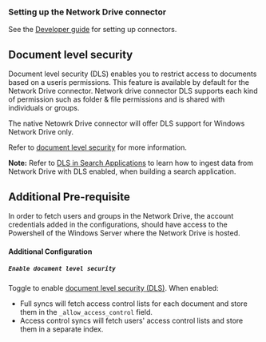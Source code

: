 ### Setting up the Network Drive connector

See the [Developer guide](../../docs/DEVELOPING.md) for setting up connectors.

## Document level security

Document level security (DLS) enables you to restrict access to documents based on a userís permissions. This feature is available by default for the Network Drive connector.
Network drive connector DLS supports each kind of permission such as folder & file permissions and is shared with individuals or groups.

The native Netowrk Drive connector will offer DLS support for Windows Network Drive only.

Refer to [document level security](https://www.elastic.co/guide/en/enterprise-search/master/dls.html) for more information.

**Note:** Refer to [DLS in Search Applications](https://www.elastic.co/guide/en/enterprise-search/master/dls-e2e-guide.html) to learn how to ingest data from Network Drive with DLS enabled, when building a search application.

## Additional Pre-requisite

In order to fetch users and groups in the Network Drive, the account credentials added in the configurations, should have access to the Powershell of the Windows Server where the Network Drive is hosted.

#### Additional Configuration

##### `Enable document level security`

Toggle to enable [document level security (DLS)](https://www.elastic.co/guide/en/enterprise-search/master/dls.html). When enabled:
- Full syncs will fetch access control lists for each document and store them in the `_allow_access_control` field.
- Access control syncs will fetch users' access control lists and store them in a separate index.
